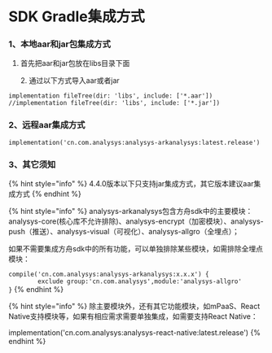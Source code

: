 # SDK Gradle集成方式

### 1、本地aar和jar包集成方式

1. 首先把aar和jar包放在libs目录下面

    2\. 通过以下方式导入aar或者jar

```
implementation fileTree(dir: 'libs', include: ['*.aar'])
//implementation fileTree(dir: 'libs', include: ['*.jar'])
```

### 2、远程aar集成方式

```
implementation('cn.com.analysys:analysys-arkanalysys:latest.release')
```

### 3、其它须知

{% hint style="info" %}
4.4.0版本以下只支持jar集成方式，其它版本建议aar集成方式
{% endhint %}

{% hint style="info" %}
analysys-arkanalysys包含方舟sdk中的主要模块：analysys-core(核心库不允许排除)、analysys-encrypt（加密模块）、analysys-push（推送）、analysys-visual（可视化）、analysys-allgro（全埋点）；

如果不需要集成方舟sdk中的所有功能，可以单独排除某些模块，如需排除全埋点模块：

`compile('cn.com.analysys:analysys-arkanalysys:x.x.x') { `\
`         exclude group:'cn.com.analysys',module:'analysys-allgro'  `\
`}`
{% endhint %}

{% hint style="info" %}
除主要模块外，还有其它功能模块，如mPaaS、React Native支持模块等，如果有相应需求需要单独集成，如需要支持React Native：

implementation('cn.com.analysys:analysys-react-native:latest.release')
{% endhint %}

####
